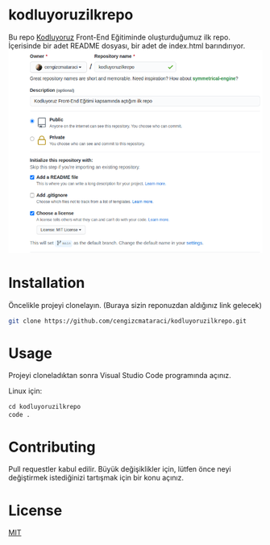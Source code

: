 # kodluyoruzilkrepo
 Bu repo [Kodluyoruz](https://www.kodluyoruz.org/) Front-End Eğitiminde oluşturduğumuz ilk repo. İçerisinde bir adet README dosyası, bir adet de index.html barındırıyor. 
![](https://raw.githubusercontent.com/Kodluyoruz/taskforce/main/git/odev1/figures/github.png)
# Installation
Öncelikle projeyi clonelayın. (Buraya sizin reponuzdan aldığınız link gelecek)
```bash
git clone https://github.com/cengizcmataraci/kodluyoruzilkrepo.git
```
# Usage
Projeyi cloneladıktan sonra Visual Studio Code programında açınız.

Linux için:
```linux
cd kodluyoruzilkrepo
code .
```
# Contributing
Pull requestler kabul edilir. Büyük değişiklikler için, lütfen önce neyi değiştirmek istediğinizi tartışmak için bir konu açınız.
# License
[MIT](https://choosealicense.com/licenses/mit/)
